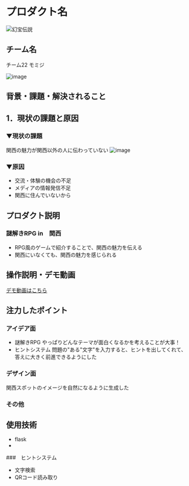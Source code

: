# プロダクト名 
<!-- プロダクト名に変更してください -->

![幻宝伝説](https://momijiworks.me/static/file/start/top.png)
<!-- プロダクト名・イメージ画像を差し変えてください -->


## チーム名
チーム22 モミジ
<!-- チームIDとチーム名を入力してください -->
![image](https://hackmd.io/_uploads/r1BnvJTtkl.png)

## 背景・課題・解決されること

<!-- テーマ「関西をいい感じに」に対して、考案するプロダクトがどういった(Why)背景から思いついたのか、どのよう(What)な課題があり、どのよう(How)に解決するのかを入力してください -->
## 1．現状の課題と原因
### ▼現状の課題
関西の魅力が関西以外の人に伝わっていない
![image](https://hackmd.io/_uploads/Byz0X1aYJx.png)
### ▼原因
- 交流・体験の機会の不足
- メディアの情報発信不足
- 関西に住んでいないから

## プロダクト説明

###  謎解きRPG in　関西
- RPG風のゲームで紹介することで、関西の魅力を伝える
- 関西にいなくても、関西の魅力を感じられる

## 操作説明・デモ動画
[デモ動画はこちら](https://www.youtube.com/watch?v=fbzGp0XJGq8)
<!-- 開発したプロダクトの操作説明について入力してください。また、操作説明デモ動画があれば、埋め込みやリンクを記載してください -->


## 注力したポイント

<!-- 開発したプロダクトの中で、特に注力して作成した箇所・ポイントについて入力してください -->
### アイデア面
- 謎解きRPG
    やっぱりどんなテーマが面白くなるかを考えることが大事！
- ヒントシステム
    問題の"ある"文字"を入力すると、ヒントを出してくれて、答えに大きく前進できるようにした
### デザイン面
関西スポットのイメージを自然になるように生成した

### その他

## 使用技術
- flask
- 
###　ヒントシステム
- 文字検索
- QRコード読み取り

<!--
markdownの記法はこちらを参照してください！
https://docs.github.com/ja/get-started/writing-on-github/getting-started-with-writing-and-formatting-on-github/basic-writing-and-formatting-syntax
-->
